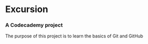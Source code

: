 # Excursion
### A Codecademy project

The purpose of this project is to learn the basics of Git and GitHub
